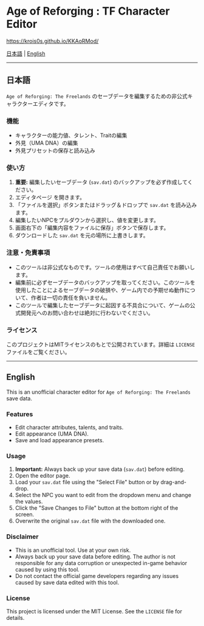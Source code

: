 # Age of Reforging : TF Character Editor

https://krois0s.github.io/KKAoRMod/

[日本語](#日本語) | [English](#english)

---

## 日本語

`Age of Reforging: The Freelands` のセーブデータを編集するための非公式キャラクターエディタです。

### 機能
- キャラクターの能力値、タレント、Traitの編集
- 外見（UMA DNA）の編集
- 外見プリセットの保存と読み込み

### 使い方
1. **重要:** 編集したいセーブデータ (`sav.dat`) のバックアップを必ず作成してください。
2. エディタページ を開きます。
3. 「ファイルを選択」ボタンまたはドラッグ＆ドロップで `sav.dat` を読み込みます。
4. 編集したいNPCをプルダウンから選択し、値を変更します。
5. 画面右下の「編集内容をファイルに保存」ボタンで保存します。
6. ダウンロードした `sav.dat` を元の場所に上書きします。

### 注意・免責事項
- このツールは非公式なものです。ツールの使用はすべて自己責任でお願いします。
- 編集前に必ずセーブデータのバックアップを取ってください。このツールを使用したことによるセーブデータの破損や、ゲーム内での予期せぬ動作について、作者は一切の責任を負いません。
- このツールで編集したセーブデータに起因する不具合について、ゲームの公式開発元へのお問い合わせは絶対に行わないでください。

### ライセンス
このプロジェクトはMITライセンスのもとで公開されています。詳細は `LICENSE` ファイルをご覧ください。

---

## English

This is an unofficial character editor for `Age of Reforging: The Freelands` save data.

### Features
- Edit character attributes, talents, and traits.
- Edit appearance (UMA DNA).
- Save and load appearance presets.

### Usage
1. **Important:** Always back up your save data (`sav.dat`) before editing.
2. Open the editor page.
3. Load your `sav.dat` file using the "Select File" button or by drag-and-drop.
4. Select the NPC you want to edit from the dropdown menu and change the values.
5. Click the "Save Changes to File" button at the bottom right of the screen.
6. Overwrite the original `sav.dat` file with the downloaded one.

### Disclaimer
- This is an unofficial tool. Use at your own risk.
- Always back up your save data before editing. The author is not responsible for any data corruption or unexpected in-game behavior caused by using this tool.
- Do not contact the official game developers regarding any issues caused by save data edited with this tool.

### License
This project is licensed under the MIT License. See the `LICENSE` file for details.